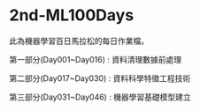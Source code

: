 # 2nd-ML100Days

此為機器學習百日馬拉松的每日作業檔。

第一部分(Day001~Day016) : 資料清理數據前處理

第二部分(Day017~Day030) : 資料科學特徵工程技術

第三部分(Day031~Day046) : 機器學習基礎模型建立
